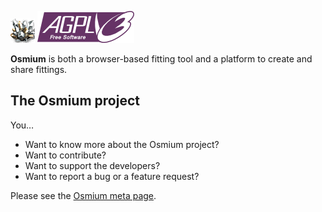 ![](./static/favicon.png)
![](./static/agplv3.png)

**Osmium** is both a browser-based fitting tool and a platform to
create and share fittings.

## The Osmium project

You…

* Want to know more about the Osmium project?
* Want to contribute?
* Want to support the developers?
* Want to report a bug or a feature request?

Please see the [Osmium meta page](http://artefact2.com/osmium/).
